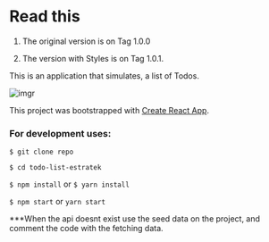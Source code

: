 # Read this
 1. The original version is on Tag 1.0.0

 2. The version with Styles is on Tag 1.0.1.

This is an application that simulates, a list of Todos.

![imgr](https://i.imgur.com/Zqd6GxP.gif)

This project was bootstrapped with [Create React App](https://github.com/facebookincubator/create-react-app).

### For development uses:

`$ git clone repo`

`$ cd todo-list-estratek`

`$ npm install` or `$ yarn install`

`$ npm start` or `yarn start`

***When the api doesnt exist use the seed data on the project, and comment the code with the fetching data.